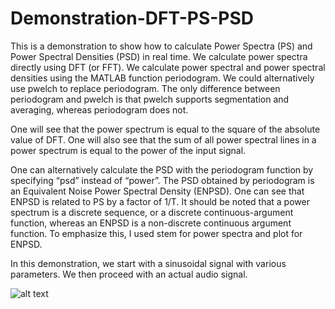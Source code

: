 # Demonstration-DFT-PS-PSD

This is a demonstration to show how to calculate Power Spectra (PS) and Power Spectral Densities (PSD) in real time. We calculate power spectra directly using DFT (or FFT). We calculate power spectral and power spectral densities using the MATLAB function periodogram. We could alternatively use pwelch to replace periodogram. The only difference between periodogram and pwelch is that pwelch supports segmentation and averaging, whereas periodogram does not.

One will see that the power spectrum is equal to the square of the absolute value of DFT. One will also see that the sum of all power spectral lines in a power spectrum is equal to the power of the input signal.

One can alternatively calculate the PSD with the periodogram function by specifying “psd” instead of “power”. The PSD obtained by periodogram is an Equivalent Noise Power Spectral Density (ENPSD). One can see that ENPSD is related to PS by a factor of 1/T. It should be noted that a power spectrum is a discrete sequence, or a discrete continuous-argument function, whereas an ENPSD is a non-discrete continuous argument function. To emphasize this, I used stem for power spectra and plot for ENPSD.

In this demonstration, we start with a sinusoidal signal with various parameters. We then proceed with an actual audio signal.

![alt text](https://github.com/liangsizhuang/Demonstration-DFT-PS-PSD/blob/master/figure.png)
